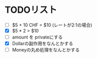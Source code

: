 # TODOリスト

- [ ] $5 + 10 CHF = $10 (レートが2:1の場合)
- [x] $5 * 2 = $10
- [ ] amount を privateにする
- [x] Dollarの副作用をなんとかする
- [ ] Moneyの丸め処理をなんとかする